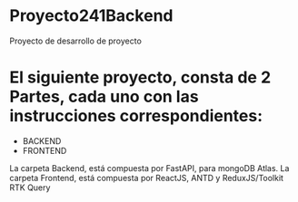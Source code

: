 # Proyecto241Backend
Proyecto de desarrollo de proyecto

# El siguiente proyecto, consta de 2 Partes, cada uno con las instrucciones correspondientes: 
* BACKEND
* FRONTEND


La carpeta Backend, está compuesta por FastAPI, para mongoDB Atlas.
La carpeta Frontend, está compuesta por ReactJS, ANTD y ReduxJS/Toolkit RTK Query
